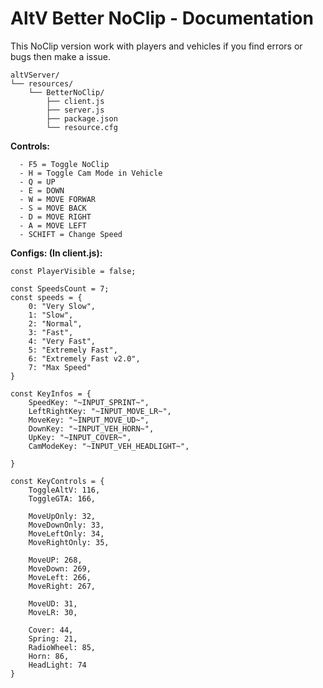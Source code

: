 # AltV Better NoClip - Documentation

This NoClip version work with players and vehicles if you find errors or bugs then make a issue.

```
altVServer/
└── resources/
    └── BetterNoClip/
        ├── client.js
        ├── server.js
        ├── package.json
        └── resource.cfg
```

**Controls:**
```
  - F5 = Toggle NoClip
  - H = Toggle Cam Mode in Vehicle
  - Q = UP
  - E = DOWN
  - W = MOVE FORWAR
  - S = MOVE BACK
  - D = MOVE RIGHT
  - A = MOVE LEFT
  - SCHIFT = Change Speed
```

**Configs: (In client.js):**
```
const PlayerVisible = false;

const SpeedsCount = 7;
const speeds = {
    0: "Very Slow",
    1: "Slow",
    2: "Normal",
    3: "Fast",
    4: "Very Fast",
    5: "Extremely Fast",
    6: "Extremely Fast v2.0",
    7: "Max Speed"
}

const KeyInfos = {
    SpeedKey: "~INPUT_SPRINT~",
    LeftRightKey: "~INPUT_MOVE_LR~",
    MoveKey: "~INPUT_MOVE_UD~",
    DownKey: "~INPUT_VEH_HORN~",
    UpKey: "~INPUT_COVER~",
    CamModeKey: "~INPUT_VEH_HEADLIGHT~",

}

const KeyControls = {
    ToggleAltV: 116,
    ToggleGTA: 166,

    MoveUpOnly: 32,
    MoveDownOnly: 33,
    MoveLeftOnly: 34,
    MoveRightOnly: 35,

    MoveUP: 268,
    MoveDown: 269,
    MoveLeft: 266,
    MoveRight: 267,

    MoveUD: 31,
    MoveLR: 30,

    Cover: 44,
    Spring: 21,
    RadioWheel: 85,
    Horn: 86,
    HeadLight: 74
}
```

